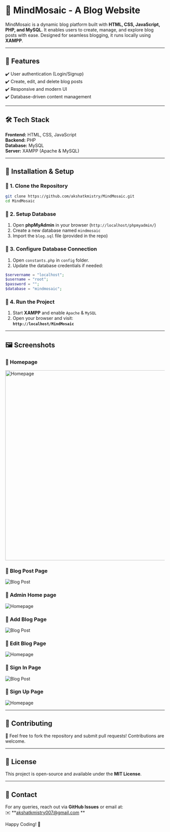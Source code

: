 # 🧩 MindMosaic - A Blog Website

MindMosaic is a dynamic blog platform built with **HTML, CSS, JavaScript, PHP, and MySQL**. It enables users to create, manage, and explore blog posts with ease. Designed for seamless blogging, it runs locally using **XAMPP**.

---

## 🚀 Features
✔️ User authentication (Login/Signup)  
✔️ Create, edit, and delete blog posts   
✔️ Responsive and modern UI  
✔️ Database-driven content management  

---

## 🛠️ Tech Stack
**Frontend:** HTML, CSS, JavaScript  
**Backend:** PHP  
**Database:** MySQL  
**Server:** XAMPP (Apache & MySQL)  

---

## 📌 Installation & Setup
### 🔹 1. Clone the Repository
```sh
git clone https://github.com/akshatkmistry/MindMosaic.git
cd MindMosaic
```

### 🔹 2. Setup Database
1. Open **phpMyAdmin** in your browser (`http://localhost/phpmyadmin/`)
2. Create a new database named `mindmosaic`
3. Import the `blog.sql` file (provided in the repo)

### 🔹 3. Configure Database Connection
1. Open `constants.php` in `config` folder.
2. Update the database credentials if needed:
```php
$servername = "localhost";
$username = "root";
$password = "";
$database = "mindmosaic";
```

### 🔹 4. Run the Project
1. Start **XAMPP** and enable `Apache` & `MySQL`
2. Open your browser and visit:  
   **`http://localhost/MindMosaic`**

---

## 🖼️ Screenshots
### 🔹 Homepage
<img src="assets/index.png" alt="Homepage" width="600px">

### 🔹 Blog Post Page
![Blog Post](assets/blog.png)

### 🔹 Admin Home page
![Homepage](assets/admin_index.png)

### 🔹 Add Blog Page
![Blog Post](assets/admin_add-post.png)

### 🔹 Edit Blog Page
![Homepage](assets/admin_edit-post.png)

### 🔹 Sign In Page
![Blog Post](assets/signin.png)

### 🔹 Sign Up Page
![Homepage](assets/signup.png)

---

## 🤝 Contributing
🚀 Feel free to fork the repository and submit pull requests! Contributions are welcome.  

---

## 📜 License
This project is open-source and available under the **MIT License**.

---

## 📧 Contact
For any queries, reach out via **GitHub Issues** or email at:  
✉️ **akshatkmistry007@gmail.com **  

Happy Coding! 🎉

